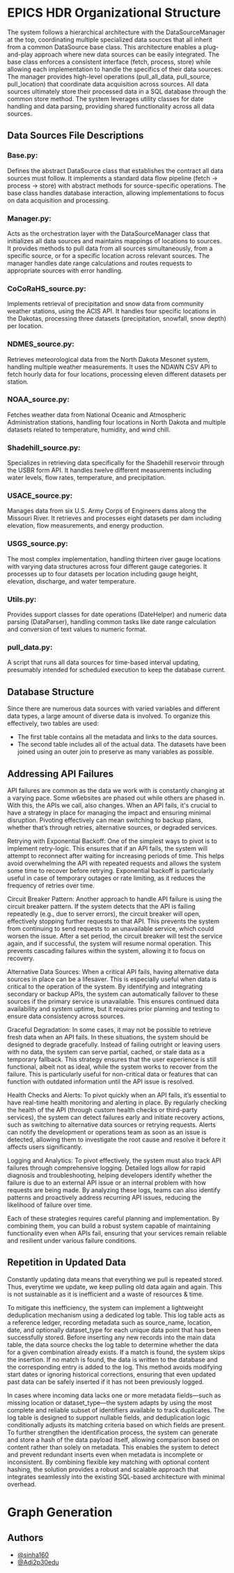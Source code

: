 
# EPICS HDR Organizational Structure
The system follows a hierarchical architecture with the DataSourceManager at the top, coordinating multiple specialized data sources that all inherit from a common DataSource base class. This architecture enables a plug-and-play approach where new data sources can be easily integrated. The base class enforces a consistent interface (fetch, process, store) while allowing each implementation to handle the specifics of their data sources. The manager provides high-level operations (pull_all_data, pull_source, pull_location) that coordinate data acquisition across sources. All data sources ultimately store their processed data in a SQL database through the common store method. The system leverages utility classes for date handling and data parsing, providing shared functionality across all data sources.


## Data Sources File Descriptions
### Base.py: 
Defines the abstract DataSource class that establishes the contract all data sources must follow. It implements a standard data flow pipeline (fetch → process → store) with abstract methods for source-specific operations. The base class handles database interaction, allowing implementations to focus on data acquisition and processing.

### Manager.py: 
Acts as the orchestration layer with the DataSourceManager class that initializes all data sources and maintains mappings of locations to sources. It provides methods to pull data from all sources simultaneously, from a specific source, or for a specific location across relevant sources. The manager handles date range calculations and routes requests to appropriate sources with error handling.

### CoCoRaHS_source.py: 
Implements retrieval of precipitation and snow data from community weather stations, using the ACIS API. It handles four specific locations in the Dakotas, processing three datasets (precipitation, snowfall, snow depth) per location.

### NDMES_source.py: 
Retrieves meteorological data from the North Dakota Mesonet system, handling multiple weather measurements. It uses the NDAWN CSV API to fetch hourly data for four locations, processing eleven different datasets per station.

### NOAA_source.py: 
Fetches weather data from National Oceanic and Atmospheric Administration stations, handling four locations in North Dakota and multiple datasets related to temperature, humidity, and wind chill.

### Shadehill_source.py: 
Specializes in retrieving data specifically for the Shadehill reservoir through the USBR form API. It handles twelve different measurements including water levels, flow rates, temperature, and precipitation.

### USACE_source.py: 
Manages data from six U.S. Army Corps of Engineers dams along the Missouri River. It retrieves and processes eight datasets per dam including elevation, flow measurements, and energy production.

### USGS_source.py: 
The most complex implementation, handling thirteen river gauge locations with varying data structures across four different gauge categories. It processes up to four datasets per location including gauge height, elevation, discharge, and water temperature.

### Utils.py: 
Provides support classes for date operations (DateHelper) and numeric data parsing (DataParser), handling common tasks like date range calculation and conversion of text values to numeric format.

### pull_data.py: 
A script that runs all data sources for time-based interval updating, presumably intended for scheduled execution to keep the database current.



## Database Structure 
Since there are numerous data sources with varied variables and different data types, a large amount of diverse data is involved. To organize this effectively, two tables are used:
- The first table contains all the metadata and links to the data sources.
- The second table includes all of the actual data. The datasets have been joined using an outer join to preserve as many variables as possible.

## Addressing API Failures
API failures are common as the data we work with is constantly changing at a varying pace. Some w6ebsites are phased out while others are phased in. With this, the APIs we call, also changes. When an API fails, it's crucial to have a strategy in place for managing the impact and ensuring minimal disruption. Pivoting effectively can mean switching to backup plans, whether that’s through retries, alternative sources, or degraded services.

Retrying with Exponential Backoff: One of the simplest ways to pivot is to implement retry-logic. This ensures that if an API fails, the system will attempt to reconnect after waiting for increasing periods of time. This helps avoid overwhelming the API with repeated requests and allows the system some time to recover before retrying. Exponential backoff is particularly useful in case of temporary outages or rate limiting, as it reduces the frequency of retries over time.

Circuit Breaker Pattern: Another approach to handle API failure is using the circuit breaker pattern. If the system detects that the API is failing repeatedly (e.g., due to server errors), the circuit breaker will open, effectively stopping further requests to that API. This prevents the system from continuing to send requests to an unavailable service, which could worsen the issue. After a set period, the circuit breaker will test the service again, and if successful, the system will resume normal operation. This prevents cascading failures within the system, allowing it to focus on recovery.

Alternative Data Sources: When a critical API fails, having alternative data sources in place can be a lifesaver. This is especially useful when data is critical to the operation of the system. By identifying and integrating secondary or backup APIs, the system can automatically failover to these sources if the primary service is unavailable. This ensures continued data availability and system uptime, but it requires prior planning and testing to ensure data consistency across sources.

Graceful Degradation: In some cases, it may not be possible to retrieve fresh data when an API fails. In these situations, the system should be designed to degrade gracefully. Instead of failing outright or leaving users with no data, the system can serve partial, cached, or stale data as a temporary fallback. This strategy ensures that the user experience is still functional, albeit not as ideal, while the system works to recover from the failure. This is particularly useful for non-critical data or features that can function with outdated information until the API issue is resolved.

Health Checks and Alerts: To pivot quickly when an API fails, it’s essential to have real-time health monitoring and alerting in place. By regularly checking the health of the API (through custom health checks or third-party services), the system can detect failures early and initiate recovery actions, such as switching to alternative data sources or retrying requests. Alerts can notify the development or operations team as soon as an issue is detected, allowing them to investigate the root cause and resolve it before it affects users significantly.

Logging and Analytics: To pivot effectively, the system must also track API failures through comprehensive logging. Detailed logs allow for rapid diagnosis and troubleshooting, helping developers identify whether the failure is due to an external API issue or an internal problem with how requests are being made. By analyzing these logs, teams can also identify patterns and proactively address recurring API issues, reducing the likelihood of failure over time.

Each of these strategies requires careful planning and implementation. By combining them, you can build a robust system capable of maintaining functionality even when APIs fail, ensuring that your services remain reliable and resilient under various failure conditions.

## Repetition in Updated Data
Constantly updating data means that everything we pull is repeated stored. Thus, everytime we update, we keep pulling old data again and again. This is not sustainable as it is inefficient and a waste of resources & time. 

To mitigate this inefficiency, the system can implement a lightweight deduplication mechanism using a dedicated log table. This log table acts as a reference ledger, recording metadata such as source_name, location, date, and optionally dataset_type for each unique data point that has been successfully stored. Before inserting any new records into the main data table, the data source checks the log table to determine whether the data for a given combination already exists. If a match is found, the system skips the insertion. If no match is found, the data is written to the database and the corresponding entry is added to the log. This method avoids modifying start dates or ignoring historical corrections, ensuring that even updated past data can be safely inserted if it has not been previously logged.

In cases where incoming data lacks one or more metadata fields—such as missing location or dataset_type—the system adapts by using the most complete and reliable subset of identifiers available to track duplicates. The log table is designed to support nullable fields, and deduplication logic conditionally adjusts its matching criteria based on which fields are present. To further strengthen the identification process, the system can generate and store a hash of the data payload itself, allowing comparison based on content rather than solely on metadata. This enables the system to detect and prevent redundant inserts even when metadata is incomplete or inconsistent. By combining flexible key matching with optional content hashing, the solution provides a robust and scalable approach that integrates seamlessly into the existing SQL-based architecture with minimal overhead.

# Graph Generation 




## Authors
- [@sinha160](https://www.github.com/sinha160)
- [@Adi2p30edu](https://www.github.com/Adi2p30edu)


